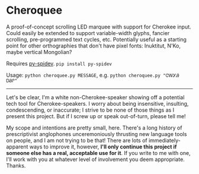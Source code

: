 # Cheroquee

A proof-of-concept scrolling LED marquee with support for Cherokee input. Could easily be extended to support variable-width glyphs, fancier scrolling, pre-programmed text cycles, etc. Potentially useful as a starting point for other orthographies that don't have pixel fonts: Inuktitut, N'Ko, maybe vertical Mongolian?

Requires [py-spidev](https://pypi.org/project/spidev/). `pip install py-spidev`

Usage: `python cheroquee.py MESSAGE`, e.g. `python cheroquee.py "ᏣᎳᎩᎯ ᎠᏰᎵ"`

* * * * *

Let's be clear, I'm a white non-Cherokee-speaker showing off a potential tech tool for Cherokee-speakers. I worry about being insensitive, insulting, condescending, or inaccurate; I strive to be none of those things as I present this project. But if I screw up or speak out-of-turn, please tell me!

My scope and intentions are pretty small, here. There's a long history of prescriptivist anglophones unceremoniously thrusting new language tools on people, and I am not trying to be that! There are lots of immediately-apparent ways to improve it, however, **I'll only continue this project if someone else has a real, acceptable use for it**. If you write to me with one, I'll work with you at whatever level of involvement you deem appropriate. Thanks.